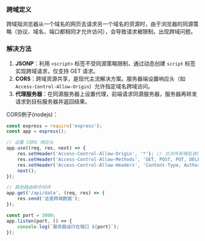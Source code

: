 ### 跨域定义
跨域指浏览器从一个域名的网页去请求另一个域名的资源时，由于浏览器的同源策略（协议、域名、端口都相同才允许访问），会导致请求被限制，出现跨域问题。

### 解决方法
1. **JSONP**：利用 `<script>` 标签不受同源策略限制，通过动态创建 `script` 标签实现跨域请求，仅支持 GET 请求。
2. **CORS**：跨域资源共享，是现代主流解决方案。服务器端设置响应头（如 `Access-Control-Allow-Origin`）允许指定域名跨域访问。
3. **代理服务器**：在同源服务器上设置代理，前端请求同源服务器，服务器再转发请求到目标服务器并返回结果。 

CORS例子(nodejs)：
```javascript
const express = require('express');
const app = express();

// 设置 CORS 响应头
app.use((req, res, next) => {
    res.setHeader('Access-Control-Allow-Origin', '*'); // 允许所有域名进行跨域调用
    res.setHeader('Access-Control-Allow-Methods', 'GET, POST, PUT, DELETE'); // 允许的请求方法
    res.setHeader('Access-Control-Allow-Headers', 'Content-Type, Authorization'); // 允许的请求头
    next();
});

// 其他路由和中间件
app.get('/api/data', (req, res) => {
    res.send('这是跨域数据');
});

const port = 3000;
app.listen(port, () => {
    console.log(`服务器运行在端口 ${port}`);
});
```
